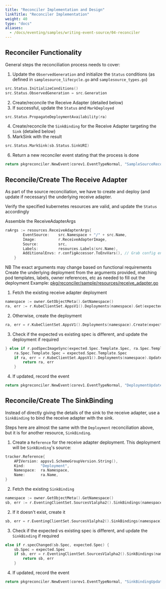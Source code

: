 ```yaml
---
title: "Reconciler Implementation and Design"
linkTitle: "Reconciler Implementation"
weight: 40
type: "docs"
aliases:
  - /docs/eventing/samples/writing-event-source/04-reconciler
---
```


## Reconciler Functionality
General steps the reconciliation process needs to cover:
1. Update the `ObservedGeneration` and initialize the `Status` conditions (as defined in `samplesource_lifecycle.go` and `samplesource_types.go`)
```go
src.Status.InitializeConditions()
src.Status.ObservedGeneration = src.Generation
```
2. Create/reconcile the Receive Adapter (detailed below)
3. If successful, update the `Status` and `MarkDeployed`
```go
src.Status.PropagateDeploymentAvailability(ra)
```
4. Create/reconcile the `SinkBinding` for the Receive Adapter targeting the `Sink` (detailed below)
5. MarkSink with the result
```go
src.Status.MarkSink(sb.Status.SinkURI)
```
6. Return a new reconciler event stating that the process is done
```go
return pkgreconciler.NewEvent(corev1.EventTypeNormal, "SampleSourceReconciled", "SampleSource reconciled: \"%s/%s\"", namespace, name)
```

## Reconcile/Create The Receive Adapter
As part of the source reconciliation, we have to create and deploy
(and update if necessary) the underlying receive adapter.

Verify the specified kubernetes resources are valid, and update the `Status` accordingly

Assemble the ReceiveAdapterArgs
```go
raArgs := resources.ReceiveAdapterArgs{
		EventSource:    src.Namespace + "/" + src.Name,
        Image:          r.ReceiveAdapterImage,
        Source:         src,
        Labels:         resources.Labels(src.Name),
        AdditionalEnvs: r.configAccessor.ToEnvVars(), // Grab config envs for tracing/logging/metrics
	}
```
NB The exact arguments may change based on functional requirements
Create the underlying deployment from the arguments provided, matching pod templates, labels, owner references, etc as needed to fill out the deployment
Example: [pkg/reconciler/sample/resources/receive_adapter.go](https://github.com/knative-sandbox/sample-source/blob/main/pkg/reconciler/sample/resources/receive_adapter.go)

1. Fetch the existing receive adapter deployment
```go
namespace := owner.GetObjectMeta().GetNamespace()
ra, err := r.KubeClientSet.AppsV1().Deployments(namespace).Get(expected.Name, metav1.GetOptions{})
```
2. Otherwise, create the deployment
```go
ra, err = r.KubeClientSet.AppsV1().Deployments(namespace).Create(expected)
```
3. Check if the expected vs existing spec is different, and update the deployment if required
```go
} else if r.podSpecImageSync(expected.Spec.Template.Spec, ra.Spec.Template.Spec) {
    ra.Spec.Template.Spec = expected.Spec.Template.Spec
    if ra, err = r.KubeClientSet.AppsV1().Deployments(namespace).Update(ra); err != nil {
        return ra, err
    }
```
4. If updated, record the event
```go
return pkgreconciler.NewEvent(corev1.EventTypeNormal, "DeploymentUpdated", "updated deployment: \"%s/%s\"", namespace, name)
```

## Reconcile/Create The SinkBinding
Instead of directly giving the details of the sink to the receive adapter, use a `SinkBinding` to bind the receive adapter with the sink.

Steps here are almost the same with the `Deployment` reconciliation above, but it is for another resource, `SinkBinding`.

1. Create a `Reference` for the receive adapter deployment. This deployment will be `SinkBinding`'s source:
```go
tracker.Reference{
    APIVersion: appsv1.SchemeGroupVersion.String(),
    Kind:       "Deployment",
    Namespace:  ra.Namespace,
    Name:       ra.Name,
}
```
2. Fetch the existing `SinkBinding`
```go
namespace := owner.GetObjectMeta().GetNamespace()
sb, err := r.EventingClientSet.SourcesV1alpha2().SinkBindings(namespace).Get(expected.Name, metav1.GetOptions{})
```
2. If it doesn't exist, create it
```go
sb, err = r.EventingClientSet.SourcesV1alpha2().SinkBindings(namespace).Create(expected)
```
3. Check if the expected vs existing spec is different, and update the `SinkBinding` if required
```go
else if r.specChanged(sb.Spec, expected.Spec) {
    sb.Spec = expected.Spec
    if sb, err = r.EventingClientSet.SourcesV1alpha2().SinkBindings(namespace).Update(sb); err != nil {
        return sb, err
    }
```
4. If updated, record the event
```go
return pkgreconciler.NewEvent(corev1.EventTypeNormal, "SinkBindingUpdated", "updated SinkBinding: \"%s/%s\"", namespace, name)
```

